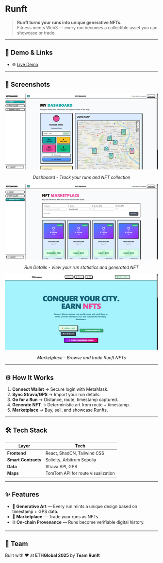 # Runft

> **Runft turns your runs into unique generative NFTs.**  
> Fitness meets Web3 — every run becomes a collectible asset you can showcase or trade.

---

## 🔗 Demo & Links

- 🌐 [Live Demo](https://runft.vercel.app)

---

## 📸 Screenshots

<div align="center">
  <img src="assets/screenshots/Screenshot_1.png" alt="Runft Dashboard" width="800"/>
  <p><em>Dashboard - Track your runs and NFT collection</em></p>
  
  <img src="assets/screenshots/Screenshot_2.png" alt="Run Details" width="800"/>
  <p><em>Run Details - View your run statistics and generated NFT</em></p>
  
  <img src="assets/screenshots/Screenshot_3.png" alt="NFT Marketplace" width="800"/>
  <p><em>Marketplace - Browse and trade Runft NFTs</em></p>
</div>

---

## ⚙️ How It Works

1. **Connect Wallet** → Secure login with MetaMask.
2. **Sync Strava/GPS** → Import your run details.
3. **Go for a Run** → Distance, route, timestamp captured.
4. **Generate NFT** → Deterministic art from route + timestamp.
5. **Marketplace** → Buy, sell, and showcase Runfts.

---

## 🛠️ Tech Stack

| Layer               | Tech                               |
| ------------------- | ---------------------------------- |
| **Frontend**        | React, ShadCN, Tailwind CSS        |
| **Smart Contracts** | Solidity, Arbitrum Sepolia         |
| **Data**            | Strava API, GPS                    |
| **Maps**            | TomTom API for route visualization |

---

## ✨ Features

- 🎨 **Generative Art** — Every run mints a unique design based on timestamp + GPS data.
- 🛒 **Marketplace** — Trade your runs as NFTs.
- ⛓️ **On-chain Provenance** — Runs become verifiable digital history.

---

## 👥 Team

Built with ❤️ at **ETHGlobal 2025** by **Team Runft**
